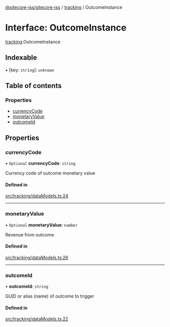[@sitecore-jss/sitecore-jss](../README.md) / [tracking](../modules/tracking.md) / OutcomeInstance

# Interface: OutcomeInstance

[tracking](../modules/tracking.md).OutcomeInstance

## Indexable

▪ [key: `string`]: `unknown`

## Table of contents

### Properties

- [currencyCode](tracking.OutcomeInstance.md#currencycode)
- [monetaryValue](tracking.OutcomeInstance.md#monetaryvalue)
- [outcomeId](tracking.OutcomeInstance.md#outcomeid)

## Properties

### currencyCode

• `Optional` **currencyCode**: `string`

Currency code of outcome monetary value

#### Defined in

[src/tracking/dataModels.ts:24](https://github.com/Sitecore/jss/blob/a9a4cb30d/packages/sitecore-jss/src/tracking/dataModels.ts#L24)

___

### monetaryValue

• `Optional` **monetaryValue**: `number`

Revenue from outcome

#### Defined in

[src/tracking/dataModels.ts:26](https://github.com/Sitecore/jss/blob/a9a4cb30d/packages/sitecore-jss/src/tracking/dataModels.ts#L26)

___

### outcomeId

• **outcomeId**: `string`

GUID or alias (name) of outcome to trigger

#### Defined in

[src/tracking/dataModels.ts:22](https://github.com/Sitecore/jss/blob/a9a4cb30d/packages/sitecore-jss/src/tracking/dataModels.ts#L22)
